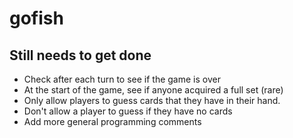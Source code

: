 # gofish

## Still needs to get done

 - Check after each turn to see if the game is over
 - At the start of the game, see if anyone acquired a full set (rare)
 - Only allow players to guess cards that they have in their hand.
 - Don't allow a player to guess if they have no cards
 - Add more general programming comments
